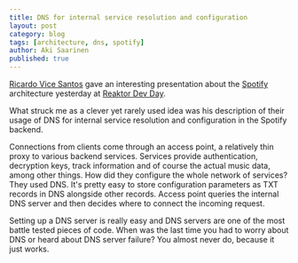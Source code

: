 ```yaml
---
title: DNS for internal service resolution and configuration
layout: post
category: blog
tags: [architecture, dns, spotify]
author: Aki Saarinen
published: true
---
```


[Ricardo Vice Santos](https://twitter.com/#!/ricardovice) gave an interesting
presentation about the [Spotify](http://www.spotify.com/) architecture
yesterday at [Reaktor Dev Day](http://reaktordevday.fi/).

What struck me as a clever yet rarely used idea was his description of their
usage of DNS for internal service resolution and configuration in the Spotify
backend.

Connections from clients come through an access point, a relatively thin proxy
to various backend services. Services provide authentication, decryption keys,
track information and of course the actual music data, among other things. How
did they configure the whole network of services? They used DNS. It's pretty
easy to store configuration parameters as TXT records in DNS alongside other
records. Access point queries the internal DNS server and then decides where to
connect the incoming request.

Setting up a DNS server is really easy and DNS servers are one of the most
battle tested pieces of code. When was the last time you had to worry about DNS
or heard about DNS server failure? You almost never do, because it just works.
